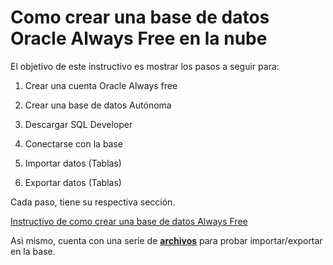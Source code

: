 # Como crear una base de datos Oracle Always Free en la nube

El objetivo de este instructivo es mostrar los pasos a seguir para:

1. Crear una cuenta Oracle Always free

2. Crear una base de datos Autónoma

3. Descargar SQL Developer

4. Conectarse con la base

5. Importar datos (Tablas)

6. Exportar datos (Tablas) 

   

Cada paso, tiene su respectiva sección.



[Instructivo de como crear una base de datos Always Free](https://github.com/PedroBlanco23/Instructivo_Oracle/blob/master/Instructivo_Oracle.md)

Asi mismo, cuenta con una serie de [**archivos**](https://github.com/PedroBlanco23/OracleCloud_FreeDatabase/tree/master/Archivos%20de%20prueba%20para%20import) para probar importar/exportar en la base.




